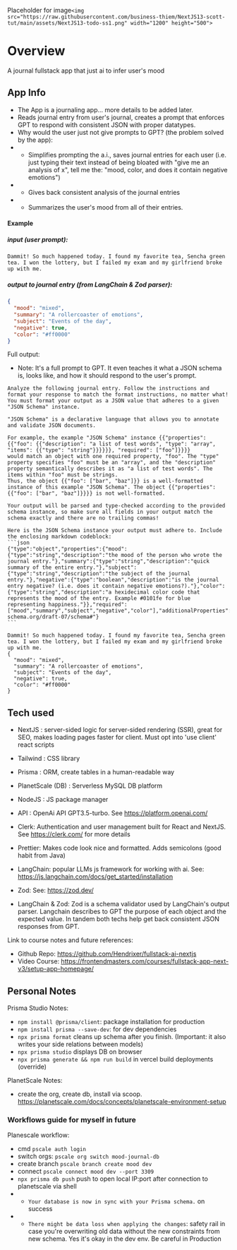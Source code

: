 Placeholder for image`<img src="https://raw.githubusercontent.com/business-thiem/NextJS13-scott-tut/main/assets/NextJS13-todo-ss1.png" width="1200" height="500">`

# Overview

A journal fullstack app that just ai to infer user's mood

## App Info

- The App is a journaling app... more details to be added later.
- Reads journal entry from user's journal, creates a prompt that enforces GPT to respond with consistent JSON with proper datatypes.
- Why would the user just not give prompts to GPT? (the problem solved by the app):
- - Simplifies prompting the a.i., saves journal entries for each user (i.e. just typing their text instead of being bloated with "give me an analysis of x", tell me the: "mood, color, and does it contain negative emotions")
- - Gives back consistent analysis of the journal entries
- - Summarizes the user's mood from all of their entries.

#### Example

##### input (user prompt):

`Dammit! So much happened today. I found my favorite tea, Sencha green tea. I won the lottery, but I failed my exam and my girlfriend broke up with me.`

##### output to journal entry (from LangChain & Zod parser):

```json
{
  "mood": "mixed",
  "summary": "A rollercoaster of emotions",
  "subject": "Events of the day",
  "negative": true,
  "color": "#ff0000"
}
```

Full output:

- Note: It's a full prompt to GPT. It even teaches it what a JSON schema is, looks like, and how it should respond to the user's prompt.

````
Analyze the following journal entry. Follow the instructions and format your response to match the format instructions, no matter what!
You must format your output as a JSON value that adheres to a given "JSON Schema" instance.

"JSON Schema" is a declarative language that allows you to annotate and validate JSON documents.

For example, the example "JSON Schema" instance {{"properties": {{"foo": {{"description": "a list of test words", "type": "array", "items": {{"type": "string"}}}}}}, "required": ["foo"]}}}}
would match an object with one required property, "foo". The "type" property specifies "foo" must be an "array", and the "description" property semantically describes it as "a list of test words". The items within "foo" must be strings.
Thus, the object {{"foo": ["bar", "baz"]}} is a well-formatted instance of this example "JSON Schema". The object {{"properties": {{"foo": ["bar", "baz"]}}}} is not well-formatted.

Your output will be parsed and type-checked according to the provided schema instance, so make sure all fields in your output match the schema exactly and there are no trailing commas!

Here is the JSON Schema instance your output must adhere to. Include the enclosing markdown codeblock:
```json
{"type":"object","properties":{"mood":{"type":"string","description":"the mood of the person who wrote the journal entry."},"summary":{"type":"string","description":"quick summary of the entire entry."},"subject":{"type":"string","description":"the subject of the journal entry."},"negative":{"type":"boolean","description":"is the journal entry negative? (i.e. does it contain negative emotions?)."},"color":{"type":"string","description":"a hexidecimal color code that represents the mood of the entry. Example #0101fe for blue representing happiness."}},"required":["mood","summary","subject","negative","color"],"additionalProperties":false,"$schema":"http://json-schema.org/draft-07/schema#"}
```

Dammit! So much happened today. I found my favorite tea, Sencha green tea. I won the lottery, but I failed my exam and my girlfriend broke up with me.
{
  "mood": "mixed",
  "summary": "A rollercoaster of emotions",
  "subject": "Events of the day",
  "negative": true,
  "color": "#ff0000"
}
````

## Tech used

- NextJS : server-sided logic for server-sided rendering (SSR), great for SEO, makes loading pages faster for client. Must opt into 'use client' react scripts
- Tailwind : CSS library
- Prisma : ORM, create tables in a human-readable way
- PlanetScale (DB) : Serverless MySQL DB platform
- NodeJS : JS package manager
- API : OpenAi API GPT3.5-turbo. See https://platform.openai.com/
- Clerk: Authentication and user management built for React and NextJS. See https://clerk.com/ for more details
- Prettier: Makes code look nice and formatted. Adds semicolons (good habit from Java)
- LangChain: popular LLMs js framework for working with ai. See: https://js.langchain.com/docs/get_started/installation
- Zod: See: https://zod.dev/

- LangChain & Zod: Zod is a schema validator used by LangChain's output parser. Langchain describes to GPT the purpose of each object and the expected value. In tandem both techs help get back consistent JSON responses from GPT.

Link to course notes and future references:

- Github Repo: https://github.com/Hendrixer/fullstack-ai-nextjs
- Video Course: https://frontendmasters.com/courses/fullstack-app-next-v3/setup-app-homepage/

## Personal Notes

Prisma Studio Notes:

- `npm install @prisma/client`: package installation for production
- `npm install prisma --save-dev`: for dev dependencies
- `npx prisma format` cleans up schema after you finish. (Important: it also writes your side relations between models)
- `npx prisma studio` displays DB on browser
- `npx prisma generate && npm run build` in vercel build deployments (override)

PlanetScale Notes:

- create the org, create db, install via scoop. https://planetscale.com/docs/concepts/planetscale-environment-setup

### Workflows guide for myself in future

Planescale workflow:

- cmd `pscale auth login`
- switch orgs: `pscale org switch mood-journal-db`
- create branch `pscale branch create mood dev`
- connect `pscale connect mood dev --port 3309`
- `npx prisma db push` push to open local IP:port after connection to planetscale via shell
- - `Your database is now in sync with your Prisma schema.` on success
- - `There might be data loss when applying the changes`: safety rail in case you're overwriting old data without the new constraints from new schema. Yes it's okay in the dev env. Be careful in Production
